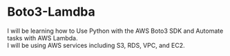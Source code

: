 # Boto3-Lamdba
I will be learning how to Use Python with the AWS Boto3 SDK and Automate tasks with AWS Lambda. <br>
I will be using AWS services including S3, RDS, VPC, and EC2.
